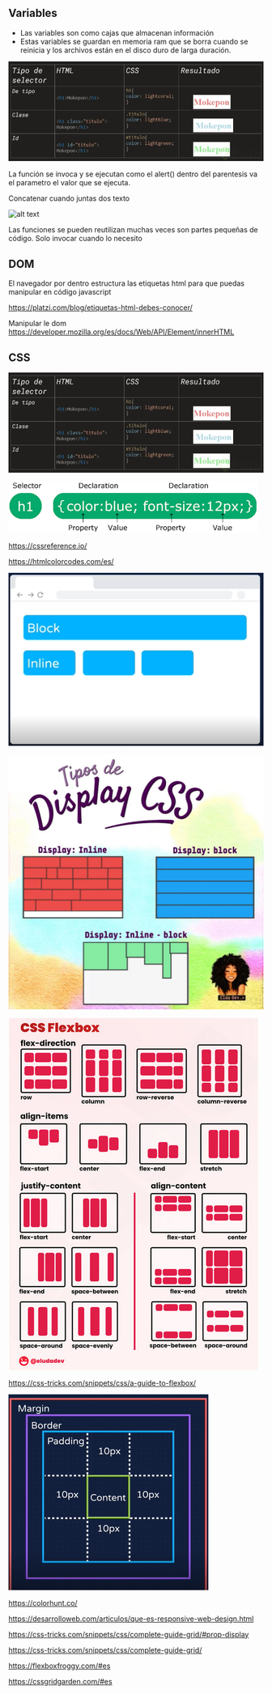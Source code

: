 ## Variables
- Las variables son como cajas que almacenan información
- Estas variables se guardan en memoria ram que se borra cuando se reinicia y los archivos están en el disco duro de larga duración.

![alt text](image.png)

La función se invoca y se ejecutan como el alert()
dentro del parentesis va el parametro el valor que se ejecuta.

Concatenar cuando juntas dos texto

![alt text](math-ramdon.PNG)

Las funciones se pueden reutilizan muchas veces son partes pequeñas de código. Solo invocar cuando lo necesito

## DOM

El navegador por dentro estructura las etiquetas html para que puedas manipular en código javascript

https://platzi.com/blog/etiquetas-html-debes-conocer/

Manipular le dom 
https://developer.mozilla.org/es/docs/Web/API/Element/innerHTML

## CSS

![alt text](image.png)

![alt text](image-1.png)

https://cssreference.io/ 

https://htmlcolorcodes.com/es/

![alt text](image-2.png)

![alt text](image-3.png)

![alt text](image-4.png)

https://css-tricks.com/snippets/css/a-guide-to-flexbox/

![alt text](image-5.png)

https://colorhunt.co/

https://desarrolloweb.com/articulos/que-es-responsive-web-design.html

https://css-tricks.com/snippets/css/complete-guide-grid/#prop-display

https://css-tricks.com/snippets/css/complete-guide-grid/

https://flexboxfroggy.com/#es

https://cssgridgarden.com/#es

